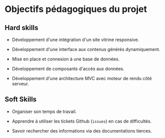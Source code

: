 # Objectifs pédagogiques du projet

## Hard skills

- Développement d'une intégration d'un site vitrine responsive.

- Développement d'une interface aux contenus générés dynamiquement.

- Mise en place et connexion à une base de données.

- Développement de composants d'accès aux données.

- Développement d'une architecture MVC avec moteur de rendu côté serveur.

## Soft Skills

- Organiser son temps de travail.

- Apprendre à utiliser les tickets Github (`issues`) en cas de difficultés.

- Savoir rechercher des informations via des documentations tierces.
